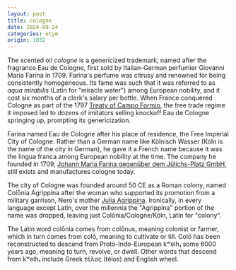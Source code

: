 ```yaml
---
layout: post
title: cologne
date: 2024-09-24
categories: etym
origin: 1832
---
```

The scented oil *cologne* is a genericized trademark, named after the fragrance Eau de Cologne, first sold by Italian-German perfumier Giovanni Maria Farina in 1709. Farina's perfume was citrusy and renowned for being consistently homogeneous. Its fame was such that it was referred to as *aqua mirabilis* (Latin for "miracle water") among European nobility, and it cost six months of a clerk's salary per bottle. When France conquered Cologne as part of the 1797 [Treaty of Campo Formio](https://en.wikipedia.org/wiki/Treaty_of_Campo_Formio), the free trade regime it imposed led to dozens of imitators selling knockoff Eau de Cologne springing up, prompting its genericization.

Farina named Eau de Cologne after his place of residence, the Free Imperial City of Cologne. Rather than a German name like Kölnisch Wasser (Köln is the name of the city in German), he gave it a French name because it was the lingua franca among European nobility at the time. The company he founded in 1709, [Johann Maria Farina gegenüber dem Jülichs-Platz GmbH](https://en.wikipedia.org/wiki/Johann_Maria_Farina_gegen%C3%BCber_dem_J%C3%BClichs-Platz), still exists and manufactures cologne today.

The city of Cologne was founded around 50 CE as a Roman colony, named Colōnia Agrippina after the woman who supported its promotion from a military garrison, Nero's mother [Julia Agrippina](https://en.wikipedia.org/wiki/Agrippina_the_Younger). Ironically, in every language except Latin, over the millennia the "Agrippina" portion of the name was dropped, leaving just Colōnia/Cologne/Köln, Latin for "colony".

The Latin word colōnia comes from colōnus, meaning colonist or farmer, which in turn comes from colō, meaning to cultivate or till. Colō has been reconstructed to descend from Proto-Indo-European kʷelh₁ some 6000 years ago, meaning to turn, revolve, or dwell. Other words that descend from kʷelh₁ include Greek τέλος (télos) and English wheel.
